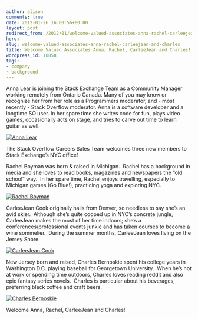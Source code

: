 ```yaml
---
author: alison
comments: true
date: 2012-01-26 16:00:56+00:00
layout: post
redirect_from: /2012/01/welcome-valued-associates-anna-rachel-carleejean-and-charles
hero: 
slug: welcome-valued-associates-anna-rachel-carleejean-and-charles
title: Welcome Valued Associates Anna, Rachel, CarleeJean and Charles!
wordpress_id: 10858
tags:
- company
- background
---
```


Anna Lear is joining the Stack Exchange Team as a Community Manager working remotely from Ontario Canada. Many of you may know or recognize her from her role as a Programmers moderator, and - most recently - Stack Overflow moderator. Anna is a software developer and a longtime SO user. In her spare time she writes code for fun, plays video games, occasionally acts on stage, and tries to carve out time to learn guitar as well.




[![Anna Lear](https://i.stack.imgur.com/2WKjl.jpg)](http://blog.stackoverflow.com/2012/01/welcome-valued-associates-anna-rachel-carleejean-and-charles/bio-anna-lear/)






The Stack Overflow Careers Sales Team welcomes three new members to Stack Exchange’s NYC office!

Rachel Boyman was born & raised in Michigan.  Rachel has a background in media and she loves to read books, magazines and newspapers the “old school” way.  In her spare time, Rachel enjoys travelling, especially to Michigan games (Go Blue!), practicing yoga and exploring NYC.

[![Rachel Boyman](https://i.stack.imgur.com/MBZNi.jpg)](http://blog.stackoverflow.com/2012/01/welcome-valued-associates-anna-rachel-carleejean-and-charles/olympus-digital-camera-2/)

CarleeJean Cook originally hails from Denver, so needless to say she’s an avid skier.  Although she’s quite cooped up in NYC’s concrete jungle, CarleeJean makes the most of her time indoors; she’s a conferences/professional events junkie and has taken courses to become a wine sommelier.  During the summer months, CarleeJean loves living on the Jersey Shore.

[![CarleeJean Cook](https://i.stack.imgur.com/8BjQ2.jpg)](http://blog.stackoverflow.com/2012/01/welcome-valued-associates-anna-rachel-carleejean-and-charles/carlee2/)

New Jersey born and raised, Charles Bernoskie spent his college years in Washington D.C. playing baseball for Georgetown University.  When he’s not at work or spending time outdoors, Charles loves reading reddit and also epic fantasy series novels.  Charles is particular about his beverages, preferring black coffee and craft beers.

[![Charles Bernoskie](https://i.stack.imgur.com/9S5zw.jpg)](http://blog.stackoverflow.com/2012/01/welcome-valued-associates-anna-rachel-carleejean-and-charles/charles1/)

Welcome Anna, Rachel, CarleeJean and Charles!


